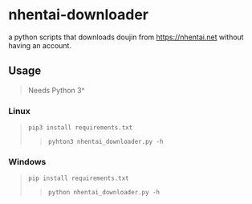 # nhentai-downloader
a python scripts that downloads doujin from https://nhentai.net without having an account.

## Usage
> Needs Python 3^

### Linux
> ``pip3 install requirements.txt``
>>``pyhton3 nhentai_downloader.py -h``
### Windows
>``pip install requirements.txt``
>>``python nhentai_downloader.py -h``
